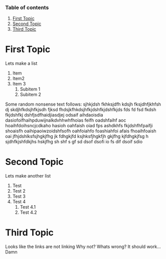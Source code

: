 ### Table of contents

1. [First Topic](https://github.com/Ethaziel/GitHub-Pages-Test/new/main#first-topic)
2. [Second Topic](https://github.com/Ethaziel/GitHub-Pages-Test/new/main#second-topic)
3. [Third Topic](https://github.com/Ethaziel/GitHub-Pages-Test/new/main#third-topic)

# First Topic
Lets make a list
1. Item
2. Item2
3. Item 3
   1. Subitem 1
   2. Subitem 2

Some random nonsense text follows: 
sjhkjdsh fkhksjdfh kdsjh fksjdhfjkhfsh dj
skdjhfkdsjhfkjsdh fjksd fhdsjkfhkdsjhfkjdshfkjdshfkjds fds fd fsd fkdsh fkjdshfkj dshfjsdfhaidjiasdjej odsaif
aihdaoisdia dasiofoifhaihpduwijnalkdvhhwhfhoias feifh oadshfaihf aoc hoaihfdoihsncjcdkaho hasioh oahfaish oiad fps
ashdkhfs fkjdshfhfpaifji shoaisfh oaihipaoiwzoidshfsofh oahfoiahfo foashiahfoi afais fhoaihfoaish oai
jfhjdshlksfsjhgkjfhg jk fdhgkjfd 
ksjhksfjhgkfjh gkjfhg kjfdhgkjfsg h
sjdhfkjshfdkjhs hskjfhg sh shf s gf sd dsof dsofi io fs dif dsoif sdio


# Second Topic
Lets make another list
1) Test
2) Test 2
3) Test 3
4) Test 4
   1. Test 4.1
   2. Test 4.2

# Third Topic
Looks like the links are not linking
Why not?
Whats wrong?
It should work...
Damn
